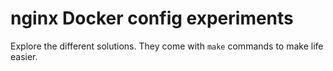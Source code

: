 nginx Docker config experiments
===============================

Explore the different solutions.
They come with `make` commands to make life easier.
